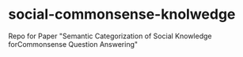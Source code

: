# social-commonsense-knolwedge
Repo for Paper "Semantic Categorization of Social Knowledge forCommonsense Question Answering"
